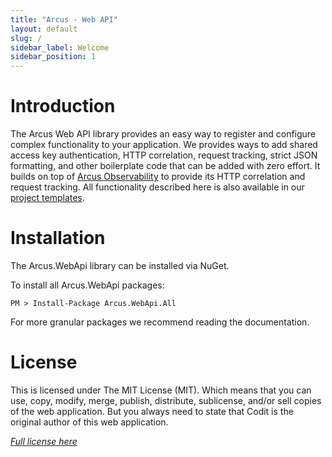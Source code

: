 ```yaml
---
title: "Arcus - Web API"
layout: default
slug: /
sidebar_label: Welcome
sidebar_position: 1
---
```


# Introduction

The Arcus Web API library provides an easy way to register and configure complex functionality to your application. We provides ways to add shared access key authentication, HTTP correlation, request tracking, strict JSON formatting, and other boilerplate code that can be added with zero effort. It builds on top of [Arcus Observability](https://observability.arcus-azure.net/) to provide its HTTP correlation and request tracking. All functionality described here is also available in our [project templates](https://templates.arcus-azure.net/).

# Installation

The Arcus.WebApi library can be installed via NuGet.

To install all Arcus.WebApi packages:

```shell
PM > Install-Package Arcus.WebApi.All
```

For more granular packages we recommend reading the documentation.

# License
This is licensed under The MIT License (MIT). Which means that you can use, copy, modify, merge, publish, distribute, sublicense, and/or sell copies of the web application. But you always need to state that Codit is the original author of this web application.

*[Full license here](https://github.com/arcus-azure/arcus.webapi/blob/master/LICENSE)*
